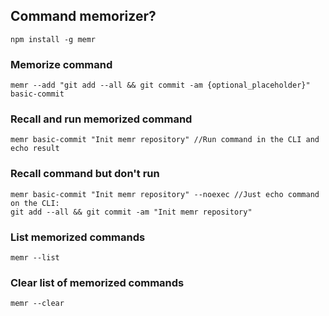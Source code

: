 ## Command memorizer?

```
npm install -g memr
```

### Memorize command
```
memr --add "git add --all && git commit -am {optional_placeholder}" basic-commit
```


### Recall and run memorized command
```
memr basic-commit "Init memr repository" //Run command in the CLI and echo result
```


### Recall command but don't run
```
memr basic-commit "Init memr repository" --noexec //Just echo command on the CLI:
git add --all && git commit -am "Init memr repository"
```


### List memorized commands
```
memr --list
```


### Clear list of memorized commands
```
memr --clear
```